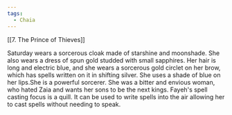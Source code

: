 ```yaml
---
tags:
  - Chaia
---
```

[[7. The Prince of Thieves]]

Saturday wears a sorcerous cloak made of starshine and moonshade. She also wears a dress of spun gold studded with small sapphires. Her hair is long and electric blue, and she wears a sorcerous gold circlet on her brow, which has spells written on it in shifting silver. She uses a shade of blue on her lips.She is a powerful sorcerer. She was a bitter and envious woman, who hated Zaia and wants her sons to be the next kings.
Fayeh's spell casting focus is a quill. It can be used to write spells into the air allowing her to cast spells without needing to speak. 